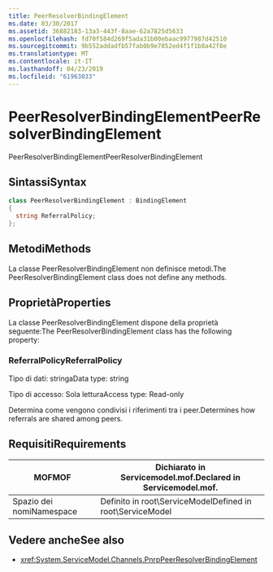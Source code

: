 ```yaml
---
title: PeerResolverBindingElement
ms.date: 03/30/2017
ms.assetid: 36882183-13a3-443f-8aae-62a7825d5633
ms.openlocfilehash: fd70f584d269f5ada31b00ebaac9977987d42510
ms.sourcegitcommit: 9b552addadfb57fab0b9e7852ed4f1f1b8a42f8e
ms.translationtype: MT
ms.contentlocale: it-IT
ms.lasthandoff: 04/23/2019
ms.locfileid: "61963033"
---
```

# <a name="peerresolverbindingelement"></a><span data-ttu-id="0621b-102">PeerResolverBindingElement</span><span class="sxs-lookup"><span data-stu-id="0621b-102">PeerResolverBindingElement</span></span>
<span data-ttu-id="0621b-103">PeerResolverBindingElement</span><span class="sxs-lookup"><span data-stu-id="0621b-103">PeerResolverBindingElement</span></span>  
  
## <a name="syntax"></a><span data-ttu-id="0621b-104">Sintassi</span><span class="sxs-lookup"><span data-stu-id="0621b-104">Syntax</span></span>  
  
```csharp
class PeerResolverBindingElement : BindingElement  
{  
  string ReferralPolicy;  
};  
```  
  
## <a name="methods"></a><span data-ttu-id="0621b-105">Metodi</span><span class="sxs-lookup"><span data-stu-id="0621b-105">Methods</span></span>  
 <span data-ttu-id="0621b-106">La classe PeerResolverBindingElement non definisce metodi.</span><span class="sxs-lookup"><span data-stu-id="0621b-106">The PeerResolverBindingElement class does not define any methods.</span></span>  
  
## <a name="properties"></a><span data-ttu-id="0621b-107">Proprietà</span><span class="sxs-lookup"><span data-stu-id="0621b-107">Properties</span></span>  
 <span data-ttu-id="0621b-108">La classe PeerResolverBindingElement dispone della proprietà seguente:</span><span class="sxs-lookup"><span data-stu-id="0621b-108">The PeerResolverBindingElement class has the following property:</span></span>  
  
### <a name="referralpolicy"></a><span data-ttu-id="0621b-109">ReferralPolicy</span><span class="sxs-lookup"><span data-stu-id="0621b-109">ReferralPolicy</span></span>  
 <span data-ttu-id="0621b-110">Tipo di dati: stringa</span><span class="sxs-lookup"><span data-stu-id="0621b-110">Data type: string</span></span>  
  
 <span data-ttu-id="0621b-111">Tipo di accesso: Sola lettura</span><span class="sxs-lookup"><span data-stu-id="0621b-111">Access type: Read-only</span></span>  
  
 <span data-ttu-id="0621b-112">Determina come vengono condivisi i riferimenti tra i peer.</span><span class="sxs-lookup"><span data-stu-id="0621b-112">Determines how referrals are shared among peers.</span></span>  
  
## <a name="requirements"></a><span data-ttu-id="0621b-113">Requisiti</span><span class="sxs-lookup"><span data-stu-id="0621b-113">Requirements</span></span>  
  
|<span data-ttu-id="0621b-114">MOF</span><span class="sxs-lookup"><span data-stu-id="0621b-114">MOF</span></span>|<span data-ttu-id="0621b-115">Dichiarato in Servicemodel.mof.</span><span class="sxs-lookup"><span data-stu-id="0621b-115">Declared in Servicemodel.mof.</span></span>|  
|---------|-----------------------------------|  
|<span data-ttu-id="0621b-116">Spazio dei nomi</span><span class="sxs-lookup"><span data-stu-id="0621b-116">Namespace</span></span>|<span data-ttu-id="0621b-117">Definito in root\ServiceModel</span><span class="sxs-lookup"><span data-stu-id="0621b-117">Defined in root\ServiceModel</span></span>|  
  
## <a name="see-also"></a><span data-ttu-id="0621b-118">Vedere anche</span><span class="sxs-lookup"><span data-stu-id="0621b-118">See also</span></span>

- <xref:System.ServiceModel.Channels.PnrpPeerResolverBindingElement>
